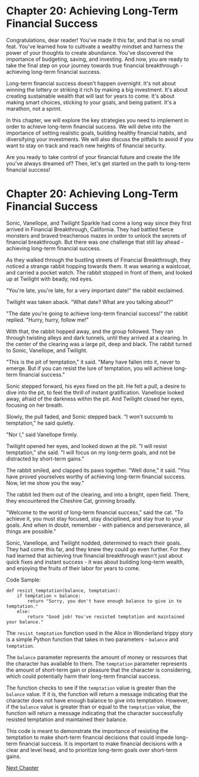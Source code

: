 # Chapter 20: Achieving Long-Term Financial Success

Congratulations, dear reader! You've made it this far, and that is no small feat. You've learned how to cultivate a wealthy mindset and harness the power of your thoughts to create abundance. You've discovered the importance of budgeting, saving, and investing. And now, you are ready to take the final step on your journey towards true financial breakthrough - achieving long-term financial success.

Long-term financial success doesn't happen overnight. It's not about winning the lottery or striking it rich by making a big investment. It's about creating sustainable wealth that will last for years to come. It's about making smart choices, sticking to your goals, and being patient. It's a marathon, not a sprint.

In this chapter, we will explore the key strategies you need to implement in order to achieve long-term financial success. We will delve into the importance of setting realistic goals, building healthy financial habits, and diversifying your investments. We will also discuss the pitfalls to avoid if you want to stay on track and reach new heights of financial security.

Are you ready to take control of your financial future and create the life you've always dreamed of? Then, let's get started on the path to long-term financial success!
# Chapter 20: Achieving Long-Term Financial Success

Sonic, Vanellope, and Twilight Sparkle had come a long way since they first arrived in Financial Breakthrough, California. They had battled fierce monsters and braved treacherous mazes in order to unlock the secrets of financial breakthrough. But there was one challenge that still lay ahead - achieving long-term financial success.

As they walked through the bustling streets of Financial Breakthrough, they noticed a strange rabbit hopping towards them. It was wearing a waistcoat, and carried a pocket watch. The rabbit stopped in front of them, and looked up at Twilight with beady, red eyes.

"You're late, you're late, for a very important date!" the rabbit exclaimed.

Twilight was taken aback. "What date? What are you talking about?"

"The date you're going to achieve long-term financial success!" the rabbit replied. "Hurry, hurry, follow me!"

With that, the rabbit hopped away, and the group followed. They ran through twisting alleys and dark tunnels, until they arrived at a clearing. In the center of the clearing was a large pit, deep and black. The rabbit turned to Sonic, Vanellope, and Twilight.

"This is the pit of temptation," it said. "Many have fallen into it, never to emerge. But if you can resist the lure of temptation, you will achieve long-term financial success."

Sonic stepped forward, his eyes fixed on the pit. He felt a pull, a desire to dive into the pit, to feel the thrill of instant gratification. Vanellope looked away, afraid of the darkness within the pit. And Twilight closed her eyes, focusing on her breath.

Slowly, the pull faded, and Sonic stepped back. "I won't succumb to temptation," he said quietly.

"Nor I," said Vanellope firmly.

Twilight opened her eyes, and looked down at the pit. "I will resist temptation," she said. "I will focus on my long-term goals, and not be distracted by short-term gains."

The rabbit smiled, and clapped its paws together. "Well done," it said. "You have proved yourselves worthy of achieving long-term financial success. Now, let me show you the way."

The rabbit led them out of the clearing, and into a bright, open field. There, they encountered the Cheshire Cat, grinning broadly.

"Welcome to the world of long-term financial success," said the cat. "To achieve it, you must stay focused, stay disciplined, and stay true to your goals. And when in doubt, remember - with patience and perseverance, all things are possible."

Sonic, Vanellope, and Twilight nodded, determined to reach their goals. They had come this far, and they knew they could go even further. For they had learned that achieving true financial breakthrough wasn't just about quick fixes and instant success - it was about building long-term wealth, and enjoying the fruits of their labor for years to come.

Code Sample:

```
def resist_temptation(balance, temptation):
    if temptation > balance:
        return "Sorry, you don't have enough balance to give in to temptation."
    else:
        return "Good job! You've resisted temptation and maintained your balance."
```
The `resist_temptation` function used in the Alice in Wonderland trippy story is a simple Python function that takes in two parameters - `balance` and `temptation`. 

The `balance` parameter represents the amount of money or resources that the character has available to them. The `temptation` parameter represents the amount of short-term gain or pleasure that the character is considering, which could potentially harm their long-term financial success.

The function checks to see if the `temptation` value is greater than the `balance` value. If it is, the function will return a message indicating that the character does not have enough balance to give into temptation. However, if the `balance` value is greater than or equal to the `temptation` value, the function will return a message indicating that the character successfully resisted temptation and maintained their balance.

This code is meant to demonstrate the importance of resisting the temptation to make short-term financial decisions that could impede long-term financial success. It is important to make financial decisions with a clear and level head, and to prioritize long-term goals over short-term gains.


[Next Chapter](21_Chapter21.md)